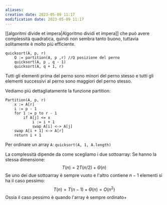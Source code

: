 ```yaml
---
aliases: 
creation date: 2023-05-09 11:17
modification date: 2023-05-09 11:17
---
```


[[algoritmi divide et impera|Algoritmo dividi et impera]] che può avere complessità quadratica, quindi non sembra tanto buono, tuttavia solitamente è molto piú efficiente.


```clike
quicksort(A, p, r)
	Q := partition(A, p ,r) //Q posizione del perno
	quicksort(A, p , q - 1)
	quicksort(A, q + 1, r)
```
Tutti gli elementi prima del perno sono minori del perno stesso e tutti gli elementi successivi al perno sono maggiori del perno stesso. 

Vediamo piú dettagliatamente la funzione partition:

```clike
Partition(A, p, r)
	x := A[r]
	i := p - 1
	for 1 := p to r - 1
		if A[j] <= x
			i := i + 1
			swap A[i] <-> A[j]
	swap A[i + 1] <-> A[r]
	return i + 1
```

Per ordinare un array `A`: `quicksort(A, 1, A.length)`


La complessità dipende da come scegliamo i due sottoarray:
Se hanno la stessa dimensione:
$$T(n) = 2T(n / 2) + \Theta(n)$$
Se uno dei due sottoarray è sempre vuoto e l'altro contiene $n-1$ elementi si ha il caso pessimo:
$$ T(n)= T(n-1) + \Theta(n) = O(n^2)$$
Ossia il caso pessimo è quando l'array è sempre ordinato+